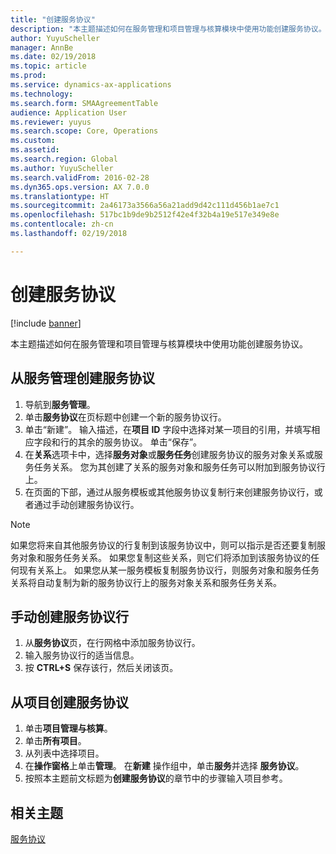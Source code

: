 ```yaml
---
title: "创建服务协议"
description: "本主题描述如何在服务管理和项目管理与核算模块中使用功能创建服务协议。"
author: YuyuScheller
manager: AnnBe
ms.date: 02/19/2018
ms.topic: article
ms.prod: 
ms.service: dynamics-ax-applications
ms.technology: 
ms.search.form: SMAAgreementTable
audience: Application User
ms.reviewer: yuyus
ms.search.scope: Core, Operations
ms.custom: 
ms.assetid: 
ms.search.region: Global
ms.author: YuyuScheller
ms.search.validFrom: 2016-02-28
ms.dyn365.ops.version: AX 7.0.0
ms.translationtype: HT
ms.sourcegitcommit: 2a46173a3566a56a21add9d42c111d456b1ae7c1
ms.openlocfilehash: 517bc1b9de9b2512f42e4f32b4a19e517e349e8e
ms.contentlocale: zh-cn
ms.lasthandoff: 02/19/2018

---
```


# <a name="create-service-agreements"></a>创建服务协议

[!include [banner](../includes/banner.md)]

本主题描述如何在服务管理和项目管理与核算模块中使用功能创建服务协议。

## <a name="create-a-service-agreement-from-service-management"></a>从服务管理创建服务协议

1. 导航到**服务管理**。
2. 单击**服务协议**在页标题中创建一个新的服务协议行。 
3. 单击“新建”。 输入描述，在**项目 ID** 字段中选择对某一项目的引用，并填写相应字段和行的其余的服务协议。 单击“保存”。
4. 在**关系**选项卡中，选择**服务对象**或**服务任务**创建服务协议的服务对象关系或服务任务关系。 您为其创建了关系的服务对象和服务任务可以附加到服务协议行上。
5. 在页面的下部，通过从服务模板或其他服务协议复制行来创建服务协议行，或者通过手动创建服务协议行。

> [!NOTE]
> 如果您将来自其他服务协议的行复制到该服务协议中，则可以指示是否还要复制服务对象和服务任务关系。 如果您复制这些关系，则它们将添加到该服务协议的任何现有关系上。 如果您从某一服务模板复制服务协议行，则服务对象和服务任务关系将自动复制为新的服务协议行上的服务对象关系和服务任务关系。

## <a name="create-service-agreement-lines-manually"></a>手动创建服务协议行

1. 从**服务协议**页，在行网格中添加服务协议行。 
2. 输入服务协议行的适当信息。 
3. 按 **CTRL+S** 保存该行，然后关闭该页。

## <a name="create-a-service-agreement-from-project"></a>从项目创建服务协议

1. 单击**项目管理与核算**。
2. 单击**所有项目**。
3. 从列表中选择项目。
4. 在**操作窗格**上单击**管理**。 在**新建** 操作组中，单击**服务**并选择 **服务协议**。
5. 按照本主题前文标题为**创建服务协议**的章节中的步骤输入项目参考。


## <a name="related-topics"></a>相关主题

[服务协议](service-agreements.md)



